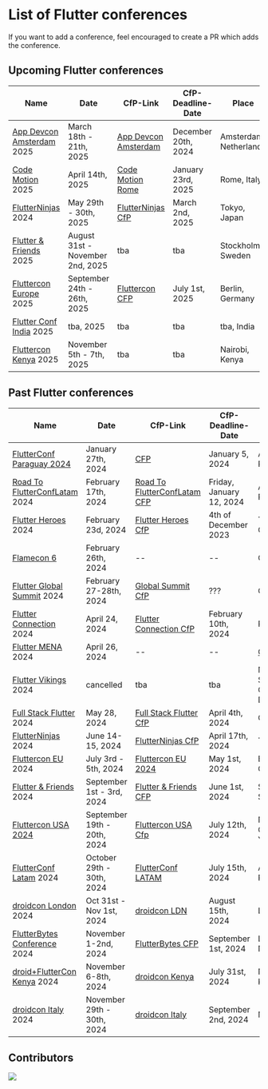 # List of Flutter conferences

If you want to add a conference, feel encouraged to create a PR which adds the conference.

## Upcoming Flutter conferences

<!-- Make sure the table format is aligned and conferences are in chronological order :) -->

| Name                            | Date                             | CfP-Link                   | CfP-Deadline-Date   | Place                  | Aprox. Attendees |
| ------------------------------- | -------------------------------- | -------------------------- | ------------------- | ---------------------- | ---------------- |
| [App Devcon Amsterdam][36] 2025 | March 18th - 21th, 2025          | [App Devcon Amsterdam][37] | December 20th, 2024 | Amsterdam, Netherlands | 1000+            |
| [Code Motion][41] 2025          | April 14th, 2025                 | [Code Motion Rome][42]     | January 23rd, 2025  | Rome, Italy            | ???              |
| [FlutterNinjas][5] 2024         | May 29th - 30th, 2025            | [FlutterNinjas CfP][40]    | March 2nd, 2025     | Tokyo, Japan           | ???              |
| [Flutter & Friends][9] 2025     | August 31st - November 2nd, 2025 | tba                        | tba                 | Stockholm, Sweden      | 500+             |
| [Fluttercon Europe][34] 2025    | September 24th - 26th, 2025      | [Fluttercon CFP][43]       | July 1st, 2025      | Berlin, Germany        | 1000+            |
| [Flutter Conf India][15] 2025   | tba, 2025                        | tba                        | tba                 | tba, India             | 500-1000         |
| [Fluttercon Kenya][29] 2025     | November 5th - 7th, 2025         | tba                        | tba                 | Nairobi, Kenya         | 500+             |

## Past Flutter conferences

<!-- Make sure the table format is aligned and conferences are in chronological order :) -->

| Name                                | Date                        | CfP-Link                           | CfP-Deadline-Date        | Place                               | Aprox. Attendees |
| ----------------------------------- | --------------------------- | ---------------------------------- | ------------------------ | ----------------------------------- | ---------------- |
| [FlutterConf Paraguay 2024][38]     | January 27th, 2024          | [CFP][39]                          | January 5, 2024          | Asunción, Paraguay                  | 500-1000         |
| [Road To FlutterConfLatam][18] 2024 | February 17th, 2024         | [Road To FlutterConfLatam CFP][19] | Friday, January 12, 2024 | Arequipa, Perú                      | 500-1000         |
| [Flutter Heroes][20] 2024           | February 23d, 2024          | [Flutter Heroes CfP][21]           | 4th of December 2023     | Turin, Italy & Online               | ???              |
| [Flamecon 6][22]                    | February 26th, 2024         | --                                 | --                       | Online                              | 100 +            |
| [Flutter Global Summit][23] 2024    | February 27-28th, 2024      | [Global Summit CfP][24]            | ???                      | Online                              | 5000 +           |
| [Flutter Connection][25] 2024       | April 24, 2024              | [Flutter Connection CfP][26]       | February 10th, 2024      | Paris, France                       | ???              |
| [Flutter MENA][1] 2024              | April 26, 2024              | --                                 | --                       | [Online][27]                        |                  |
| [Flutter Vikings][17] 2024          | cancelled                   | tba                                | tba                      | Malmö, Sweden / Copenhagen, Denmark | 500 ?            |
| [Full Stack Flutter][3] 2024        | May 28, 2024                | [Full Stack Flutter CfP][4]        | April 4th, 2024          | Online                              | 1000+            |
| [FlutterNinjas][5] 2024             | June 14-15, 2024            | [FlutterNinjas CfP][6]             | April 17th, 2024         | Tokyo, Japan                        | ???              |
| [Fluttercon EU][7] 2024             | July 3rd - 5th, 2024        | [Fluttercon EU 2024][8]            | May 1st, 2024            | Berlin, Germany                     | 1000+            |
| [Flutter & Friends][9] 2024         | September 1st - 3rd, 2024   | [Flutter & Friends CFP][10]        | June 1st, 2024           | Stockholm, Sweden                   | 300+             |
| [Fluttercon USA 2024][11]           | September 19th - 20th, 2024 | [Fluttercon USA Cfp][30]           | July 12th, 2024          | New York City, New York             | 150+             |
| [FlutterConf Latam][13] 2024        | October 29th - 30th, 2024   | [FlutterConf LATAM][32]            | July 15th, 2024          | Arequipa, Perú                      | 300 - 500        |
| [droidcon London][14] 2024          | Oct 31st - Nov 1st, 2024    | [droidcon LDN][31]                 | August 15th, 2024        | London, UK                          | 1000+            |
| [FlutterBytes Conference][12] 2024  | November 1-2nd, 2024        | [FlutterBytes CFP][35]             | September 1st, 2024      | Lagos, Nigeria                      | 500+             |
| [droid+FlutterCon Kenya][29] 2024   | November 6-8th, 2024        | [droidcon Kenya][28]               | July 31st, 2024          | Nairobi, Kenya                      | 500+             |
| [droidcon Italy][16] 2024           | November 29th - 30th, 2024  | [droidcon Italy][33]               | September 2nd, 2024      | Milan, Italy                        | 500-1000         |

## Contributors

<a href="https://github.com/m-theis/flutter_conferences/graphs/contributors">
  <img src="https://contrib.rocks/image?repo=m-theis/flutter_conferences" />
</a>

[1]: https://fluttermena.com/
[2]: https://www.youtube.com/live/b4Mwa9W5vPA?si=4whxfqBVJkJcHZoO
[3]: https://fullstackflutter.dev
[4]: https://forms.gle/aYrcS3dJFZxQW3Eu6
[5]: https://flutterninjas.dev/
[6]: https://sessionize.com/flutterninjas-2024/
[7]: https://fluttercon.dev/
[8]: https://sessionize.com/flutterconeurope-2024/
[9]: https://www.flutterfriends.dev/
[10]: https://airtable.com/appAYMHfCGwzg7bxu/shrSoAdprf4WMGpdY
[11]: https://flutterconusa.dev/
[12]: https://www.flutterbytesconf.com/
[13]: https://flutterconflatam.dev/
[14]: https://london.droidcon.com/
[15]: https://flutterconf.in/home
[16]: https://it.droidcon.com/2024/
[17]: https://fluttervikings.com/
[18]: https://peru.flutterconflatam.dev
[19]: https://forms.gle/wRYhGjMNk9e8rvVo8
[20]: https://flutterheroes.com/
[21]: https://papers.synesthesia.it/flutter-heroes-2024/cfp
[22]: https://flame-engine.org/flamecon
[23]: https://events.geekle.us/flutter
[24]: https://docs.google.com/forms/d/e/1FAIpQLScbZEiHXQRRjebkPQM87cisJdkibaD2qd3nRdMiADmP5129Ww/viewform
[25]: https://flutterconnection.io/
[26]: https://flutterconnection.io/cfp
[27]: https://www.youtube.com/live/b4Mwa9W5vPA?si=4whxfqBVJkJcHZoO
[28]: https://sessionize.com/droidcon-kenya-2024
[29]: https://flutterconke.dev/
[30]: https://sessionize.com/fluttercon-usa-2024/
[31]: https://sessionize.com/droidcon-london-2024
[32]: https://docs.google.com/forms/d/e/1FAIpQLSdRTv56rTr_P1LidHu6xc2GtTcgpVs6pAGiKdRy68wFdicIcg/viewform
[33]: https://papers.synesthesia.it/droidcon-2024/cfp
[34]: https://www.droidcon.com/events/fluttercon-europe-2025/
[35]: https://sessionize.com/flutterbytes-conference-2024
[36]: https://appdevcon.nl/
[37]: https://sessionize.com/appdevcon-2025/
[38]: https://gdg.community.dev/events/details/google-gdg-encarnacion-presents-flutterconf-paraguay-2024/
[39]: https://shorturl.at/zBDM2
[40]: https://sessionize.com/flutterninjas-2025/
[41]: https://conferences.codemotion.com/rome2025/
[42]: https://sessionize.com/codemotion-rome-2025/
[43]: https://sessionize.com/fluttercon-europe-2025/
